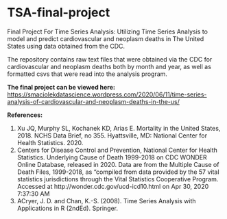 # TSA-final-project
Final Project For Time Series Analysis: Utilizing Time Series Analysis to model and predict cardiovascular and neoplasm deaths in The United States using data obtained from the CDC.

The repository contains raw text files that were obtained via the CDC for cardiovascular and neoplasm deaths both by month and year, as well as formatted csvs that were read into the analysis program.

**The final project can be viewed here:**<br>
https://smaciolekdatascience.wordpress.com/2020/06/11/time-series-analysis-of-cardiovascular-and-neoplasm-deaths-in-the-us/ 

**References:**<ol>
<li>Xu JQ, Murphy SL, Kochanek KD, Arias E. Mortality in the United States, 2018. NCHS Data Brief, no 355. Hyattsville, MD: National Center for Health Statistics. 2020.</li>
<li>Centers for Disease Control and Prevention, National Center for Health Statistics. Underlying Cause of Death 1999-2018 on CDC WONDER Online Database, released in 2020. Data are from the Multiple Cause of Death Files, 1999-2018, as “compiled from data provided by the 57 vital statistics jurisdictions through the Vital Statistics Cooperative Program. Accessed at http://wonder.cdc.gov/ucd-icd10.html on Apr 30, 2020 7:37:30 AM</li>
<li>ACryer, J. D. and Chan, K.-S. (2008). Time Series Analysis with Applications in R (2ndEd). Springer.</li>
</ol>
